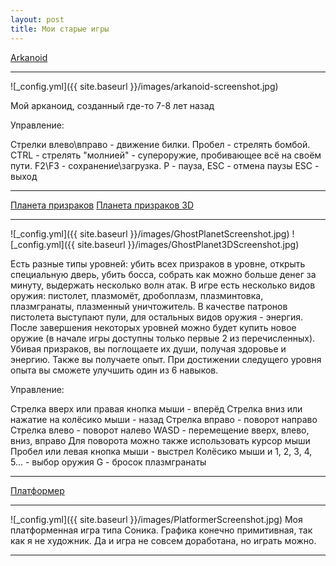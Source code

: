 ```yaml
---
layout: post
title: Мои старые игры
---
```


[Arkanoid](https://drive.google.com/open?id=0B0wvbicW8OQIelVLYVlCemJ5MFU)
___
![_config.yml]({{ site.baseurl }}/images/arkanoid-screenshot.jpg)

 Мой арканоид, созданный где-то 7-8 лет назад

Управление:

Стрелки влево\вправо - движение билки.
Пробел - стрелять бомбой. CTRL - стрелять "молнией" - супероружие, пробивающее всё на своём пути.
F2\F3 - сохранение\загрузка.
P - пауза, ESC - отмена паузы
ESC - выход
___

[Планета призраков](https://drive.google.com/open?id=0B0wvbicW8OQIR2ZadzhLd3NNSUE)
[Планета призраков 3D](https://drive.google.com/open?id=0B0wvbicW8OQIWWpUbnlQaTN0NlE)
___
![_config.yml]({{ site.baseurl }}/images/GhostPlanetScreenshot.jpg)
![_config.yml]({{ site.baseurl }}/images/GhostPlanet3DScreenshot.jpg)

Есть разные типы уровней: убить всех призраков в уровне, открыть специальную дверь, убить босса, собрать как можно больше денег за минуту, выдержать несколько волн атак. В игре есть несколько видов оружия: пистолет, плазмомёт, дробоплазм, плазминтовка, плазмгранаты, плазменный уничтожитель. В качестве патронов пистолета выступают пули, для остальных видов оружия - энергия. После завершения некоторых уровней можно будет купить новое оружие (в начале игры доступны только первые 2 из перечисленных). Убивая призраков, вы поглощаете их души, получая здоровье и энергию. Также вы получаете опыт. При достижении следущего уровня опыта вы сможете улучшить один из 6 навыков.

Управление:

Стрелка вверх или правая кнопка мыши - вперёд
Стрелка вниз или нажатие на колёсико мыши - назад
Стрелка вправо - поворот направо
Стрелка влево - поворот налево
WASD - перемещение вверх, влево, вниз, вправо
Для поворота можно также использовать курсор мыши
Пробел или левая кнопка мыши - выстрел
Колёсико мыши и 1, 2, 3, 4, 5... - выбор оружия
G - бросок плазмгранаты
___

[Платформер](https://drive.google.com/open?id=0B0wvbicW8OQIM296X3l1cUdtREE)
___
![_config.yml]({{ site.baseurl }}/images/PlatformerScreenshot.jpg)
Моя платформенная игра типа Соника. Графика конечно примитивная, так как я не художник. Да и игра не совсем доработана, но играть можно.
___
